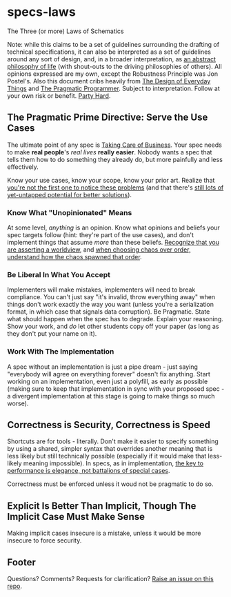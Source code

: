 # specs-laws

The Three (or more) Laws of Schematics

Note: while this claims to be a set of guidelines surrounding the drafting of technical specifications, it can also be interpreted as a set of guidelines around any sort of design, and, in a broader interpretation, as [an abstract philosophy of life][ZAMM] (with shout-outs to the driving philosophies of others). All opinions expressed are my own, except the Robustness Principle was Jon Postel's. Also this document cribs heavily from [The Design of Everyday Things][] and [The Pragmatic Programmer][]. Subject to interpretation. Follow at your own risk or benefit. [Party Hard][].

[ZAMM]: http://amzn.to/1GS6rXX
[The Design of Everyday Things]: http://amzn.to/1dAbip2
[The Pragmatic Programmer]: http://amzn.to/1JABxdu
[Party Hard]: https://www.youtube.com/watch?v=WccfbPQNMbg

## The Pragmatic Prime Directive: Serve the Use Cases

The ultimate point of any spec is [Taking Care of Business][]. Your spec needs to make **real people**'s *real lives* **really easier**. Nobody wants a spec that tells them how to do something they already do, but more painfully and less effectively.

Know your use cases, know your scope, know your prior art. Realize that [you're not the first one to notice these problems][SPACEWAR] (and that there's [still lots of yet-untapped potential for better solutions][cluetrain]).

[Taking Care of Business]: http://www.elvisblog.net/2012/03/31/elvis-captain-marvel-jr-and-the-tcb-lightning-bolt/
[SPACEWAR]: http://stuartpb.github.io/spacewar-article/spacewar.html
[cluetrain]: http://www.cluetrain.com/

### Know What "Unopinionated" Means

At some level, *anything* is an opinion. Know what opinions and beliefs your spec targets follow (hint: they're part of the use cases), and don't implement things that assume *more* than these beliefs. [Recognize that you are asserting a worldview][worldviews], and [when choosing chaos over order, understand how the chaos spawned that order][Dark Leviathan].

[worldviews]: http://www.shirky.com/writings/herecomeseverybody/semantic_syllogism.html#worldviews_differ_for_good_reasons
[Dark Leviathan]: http://aeon.co/magazine/technology/on-the-high-seas-of-the-hidden-internet/

### Be Liberal In What You Accept

Implementers will make mistakes, implementers will need to break compliance. You can't just say "it's invalid, throw everything away" when things don't work exactly the way you want (unless you're a serialization format, in which case that signals data corruption). Be Pragmatic. State what should happen when the spec has to degrade. Explain your reasoning. Show your work, and *do* let other students copy off your paper (as long as they don't put your name on it).

### Work With The Implementation

A spec without an implementation is just a pipe dream - just saying "everybody will agree on everything forever" doesn't fix anything. Start working on an implementation, even just a polyfill, as early as possible (making sure to keep that implementation in sync with your proposed spec - a divergent implementation at this stage is going to make things so much worse).

## Correctness is Security, Correctness is Speed

Shortcuts are for tools - literally. Don't make it easier to specify something by using a shared, simpler syntax that overrides another meaning that is less likely but still technically possible (especially if it would make that less-likely meaning impossible). In specs, as in implementation, [the key to performance is elegance, not battalions of special cases][Conversations: Jon Bentley].

[Conversations: Jon Bentley]: http://www.drdobbs.com/architecture-and-design/conversations-jon-bentley/207000707

Correctness must be enforced unless it woud not be pragmatic to do so.

## Explicit Is Better Than Implicit, Though The Implicit Case Must Make Sense

Making implicit cases insecure is a mistake, unless it would be more insecure to force security.

## Footer

Questions? Comments? Requests for clarification?
[Raise an issue on this repo][issues].

[issues]: https://github.com/stuartpb/specs-laws/issues
